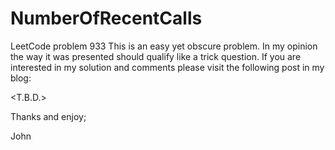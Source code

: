 # NumberOfRecentCalls
LeetCode problem 933
This is an easy yet obscure problem.
In my opinion the way it was presented should qualify like a trick question.
If you are interested in my solution and comments please visit the following post in my blog:

<T.B.D.>

Thanks and enjoy;

John
